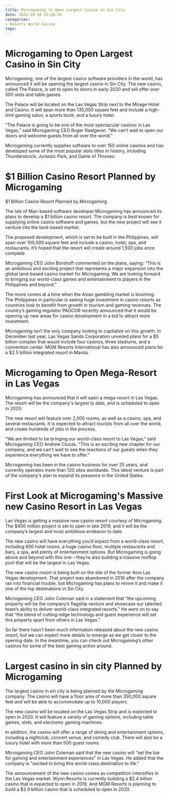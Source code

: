 ```yaml
---
title: Microgaming to Open Largest Casino in Sin City
date: 2022-10-10 15:20:15
categories:
- Resorts World Casino
tags:
---
```



#  Microgaming to Open Largest Casino in Sin City

Microgaming, one of the largest casino software providers in the world, has announced it will be opening the largest casino in Sin City. The new casino, called The Palace, is set to open its doors in early 2020 and will offer over 500 slots and table games.

The Palace will be located on the Las Vegas Strip next to the Mirage Hotel and Casino. It will span more than 135,000 square feet and include a high-limit gaming salon, a sports book, and a luxury hotel.

“The Palace is going to be one of the most spectacular casinos in Las Vegas,” said Microgaming CEO Roger Raatgever. “We can’t wait to open our doors and welcome guests from all over the world.”

Microgaming currently supplies software to over 150 online casinos and has developed some of the most popular slots titles in history, including Thunderstruck, Jurassic Park, and Game of Thrones.

#  $1 Billion Casino Resort Planned by Microgaming

$1 Billion Casino Resort Planned by Microgaming

The Isle of Man-based software developer Microgaming has announced its plans to develop a $1 billion casino resort. The company is best known for supplying online casino software and games, but the new project will see it venture into the land-based market.

The proposed development, which is set to be built in the Philippines, will span over 100,000 square feet and include a casino, hotel, spa, and restaurants. It’s hoped that the resort will create around 1,500 jobs once complete.

Microgaming CEO John Borshoff commented on the plans, saying: “This is an ambitious and exciting project that represents a major expansion into the global land-based casino market for Microgaming. We are looking forward to bringing our world-class games and entertainment to players in the Philippines and beyond.”

The move comes at a time when the Asian gambling market is booming. The Philippines in particular is seeing huge investment in casino resorts as countries look to benefit from growth in tourism and gaming revenues. The country’s gaming regulator PAGCOR recently announced that it would be opening up new areas for casino development in a bid to attract more investment.

Microgaming isn’t the only company looking to capitalize on this growth. In December last year, Las Vegas Sands Corporation unveiled plans for a $5 billion complex that would include four casinos, three stadiums, and a convention center. MGM Resorts International has also announced plans for a $2.5 billion integrated resort in Manila.

#  Microgaming to Open Mega-Resort in Las Vegas

Microgaming has announced that it will open a mega-resort in Las Vegas. The resort will be the company's largest to date, and is scheduled to open in 2020.

The new resort will feature over 2,000 rooms, as well as a casino, spa, and several restaurants. It is expected to attract tourists from all over the world, and create hundreds of jobs in the process.

"We are thrilled to be bringing our world-class resort to Las Vegas," said Microgaming CEO Andrew Clucas. "This is an exciting new chapter for our company, and we can't wait to see the reactions of our guests when they experience everything we have to offer."

Microgaming has been in the casino business for over 25 years, and currently operates more than 120 sites worldwide. This latest venture is part of the company's plan to expand its presence in the United States.

#  First Look at Microgaming's Massive new Casino Resort in Las Vegas 

Las Vegas is getting a massive new casino resort courtesy of Microgaming. The $400 million project is set to open in late 2019, and it will be the company’s largest and most ambitious endeavor to date.

The new casino will have everything you’d expect from a world-class resort, including 600 hotel rooms, a huge casino floor, multiple restaurants and bars, a spa, and plenty of entertainment options. But Microgaming is going above and beyond with this one – they’re also building a massive rooftop pool that will be the largest in Las Vegas.

The new casino resort is being built on the site of the former Alon Las Vegas development. That project was abandoned in 2016 after the company ran into financial trouble, but Microgaming has plans to revive it and make it one of the top destinations in Sin City.

Microgaming CEO John Coleman said in a statement that “the upcoming property will be the company’s flagship venture and showcase our talented team’s ability to deliver world-class integrated resorts.” He went on to say that “the blend of cutting-edge technology and guest experience will set this property apart from others in Las Vegas.”

So far there hasn’t been much information released about the new casino resort, but we can expect more details to emerge as we get closer to the opening date. In the meantime, you can check out Microgaming’s other casinos for some of the best gaming action around.

#  Largest casino in sin city Planned by Microgaming

The largest casino in sin city is being planned by the Microgaming company. The casino will have a floor area of more than 350,000 square feet and will be able to accommodate up to 10,000 players.

The new casino will be located on the Las Vegas Strip and is expected to open in 2020. It will feature a variety of gaming options, including table games, slots, and electronic gaming machines.

In addition, the casino will offer a range of dining and entertainment options, including a nightclub, concert venue, and comedy club. There will also be a luxury hotel with more than 500 guest rooms.

Microgaming CEO John Coleman said that the new casino will "set the bar for gaming and entertainment experiences" in Las Vegas. He added that the company is "excited to bring this world-class destination to life."

The announcement of the new casino comes as competition intensifies in the Las Vegas market. Wynn Resorts is currently building a $2.4 billion casino that is expected to open in 2019. And MGM Resorts is planning to build a $2.9 billion casino that is scheduled to open in 2020.